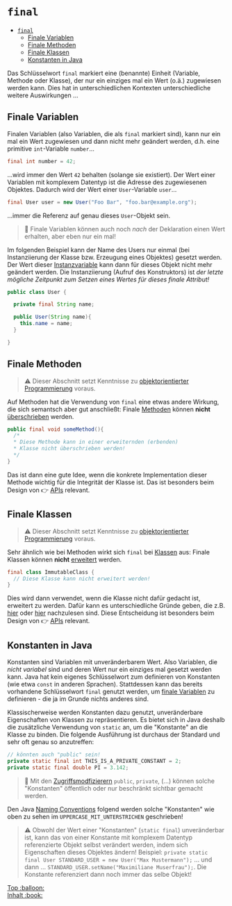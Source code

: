 # `final`

- [`final`](#final)
  - [Finale Variablen](#finale-variablen)
  - [Finale Methoden](#finale-methoden)
  - [Finale Klassen](#finale-klassen)
  - [Konstanten in Java](#konstanten-in-java)


Das Schlüsselwort `final` markiert eine (benannte) Einheit (Variable, Methode oder Klasse), der nur ein einziges mal ein Wert (o.ä.) zugewiesen werden kann. Dies hat in unterschiedlichen Kontexten unterschiedliche weitere Auswirkungen ...


## Finale Variablen

Finalen Variablen (also Variablen, die als `final` markiert sind), kann nur ein mal ein Wert zugewiesen und dann nicht mehr geändert werden, d.h. eine primitive `int`-Variable `number`...

```java
final int number = 42;
```

...wird immer den Wert `42` behalten (solange sie existiert). Der Wert einer Variablen mit komplexem Datentyp ist die Adresse des zugewiesenen Objektes. Dadurch wird der Wert einer `User`-Variable `user`...

```java
final User user = new User("Foo Bar", "foo.bar@example.org");
```

...immer die Referenz auf genau dieses `User`-Objekt sein.

> :speech_balloon: Finale Variablen können auch noch _nach_ der Deklaration einen Wert erhalten, aber eben nur ein mal!

Im folgenden Beispiel kann der Name des Users nur einmal (bei Instanziierung der Klasse bzw. Erzeugung eines Objektes) gesetzt werden. Der Wert dieser [Instanzvariable](Variablen.md#instanzvariablen) kann dann für dieses Objekt nicht mehr geändert werden. Die Instanziierung (Aufruf des Konstruktors) ist _der letzte mögliche Zeitpunkt zum Setzen eines Wertes für dieses finale Attribut!_

```java
public class User {

  private final String name;

  public User(String name){
    this.name = name;
  }

}
```


## Finale Methoden

> :warning: Dieser Abschnitt setzt Kenntnisse zu [objektorientierter Programmierung](../README.md#objektorientierte-programmierung-oop) voraus.

Auf Methoden hat die Verwendung von `final` eine etwas andere Wirkung, die sich semantsch aber gut anschließt: Finale [Methoden](Methoden.md) können **nicht** [überschrieben](Vererbung-I-Grundlagen.md#überschreiben-von-methoden) werden.

```java
public final void someMethod(){
  /*
  * Diese Methode kann in einer erweiternden (erbenden)
  * Klasse nicht überschrieben werden!
  */
}
```

Das ist dann eine gute Idee, wenn die konkrete Implementation dieser Methode wichtig für die Integrität der Klasse ist. Das ist besonders beim Design von :point_right: [APIs](../Glossar.md#api) relevant.


## Finale Klassen

> :warning: Dieser Abschnitt setzt Kenntnisse zu [objektorientierter Programmierung](../README.md#objektorientierte-programmierung-oop) voraus.

Sehr ähnlich wie bei Methoden wirkt sich `final` bei [Klassen](OOP-Klassen-und-Objekte.md) aus: Finale Klassen können **nicht** [erweitert](Vererbung-I-Grundlagen.md) werden.

```java
final class ImmutableClass {
  // Diese Klasse kann nicht erweitert werden!
}
```

Dies wird dann verwendet, wenn die Klasse nicht dafür gedacht ist, erweitert zu werden. Dafür kann es unterschiedliche Gründe geben, die z.B. [hier](https://programming.guide/java/when-to-create-a-final-class.html) oder [hier](https://stackoverflow.com/questions/5181578/what-is-the-point-of-final-class-in-java) nachzulesen sind. Diese Entscheidung ist besonders beim Design von :point_right: [APIs](../Glossar.md#api) relevant.


## Konstanten in Java

Konstanten sind Variablen mit unveränderbarem Wert. Also Variablen, die _nicht variabel_ sind und deren Wert nur ein einziges mal gesetzt werden kann. Java hat kein eigenes Schlüsselwort zum definieren von Konstanten (wie etwa `const` in anderen Sprachen). Stattdessen kann das bereits vorhandene Schlüsselwort `final` genutzt werden, um [finale Variablen](#finale-variablen) zu definieren - die ja im Grunde nichts anderes sind.

Klassischerweise werden Konstanten dazu genutzt, unveränderbare Eigenschaften von Klassen zu repräsentieren. Es bietet sich in Java deshalb die zusätzliche Verwendung von `static` an, um die "Konstante" an die Klasse zu binden. Die folgende Ausführung ist durchaus der Standard und sehr oft genau so anzutreffen:

```java
// könnten auch "public" sein!
private static final int THIS_IS_A_PRIVATE_CONSTANT = 2;
private static final double PI = 3.142;
```

> :speech_balloon: Mit den [Zugriffsmodfizierern](Objekte-I-Initialisierung-Members-Zugriff.md#sichtbarkeits-zugriffsmodifizierer) `public`, `private`, (...) können solche "Konstanten" öffentlich oder nur beschränkt sichtbar gemacht werden.

Den Java [Naming Conventions](Naming-Conventions.md) folgend werden solche "Konstanten" wie oben zu sehen im `UPPERCASE_MIT_UNTERSTRICHEN` geschrieben!

> :warning: Obwohl der Wert einer "Konstanten" (`static final`) unveränderbar ist, kann das von einer Konstante mit komplexem Datentyp referenzierte Objekt selbst verändert werden, indem sich Eigenschaften dieses Objektes ändern! Beispiel: `private static final User STANDARD_USER = new User("Max Mustermann");` ... und dann ... `STANDARD_USER.setName("Maximiliane Muserfrau");`. Die Konstante referenziert dann noch immer das selbe Objekt!




<!-- Dieses HTML-Snippet sollte am Ende jeder Seite stehen! -->
<div class="top-link">
    <a href="#" title="Zum Anfang scrollen!">Top :balloon:</a>
    <br/>
    <a href="https://dh-cologne.github.io/java-wegweiser#inhalt-book" title="Zurück zur Übersicht!">Inhalt :book:</a>
</div>